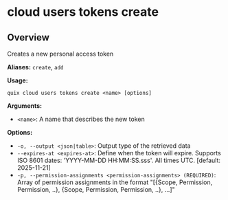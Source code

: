 # cloud users tokens create

## Overview

Creates a new personal access token

**Aliases:** `create`, `add`

**Usage:**

```
quix cloud users tokens create <name> [options]
```

**Arguments:**

- `<name>`: A name that describes the new token

**Options:**

- `-o, --output <json|table>`: Output type of the retrieved data
- `--expires-at <expires-at>`: Define when the token will expire. Supports ISO 8601 dates: 'YYYY-MM-DD HH:MM:SS.sss'. All times UTC. [default: 2025-11-21]
- `-p, --permission-assignments <permission-assignments> (REQUIRED)`: Array of permission assignments in the format "[{Scope, Permission, Permission, ..}, {Scope, Permission, Permission, ..}, ...]"

